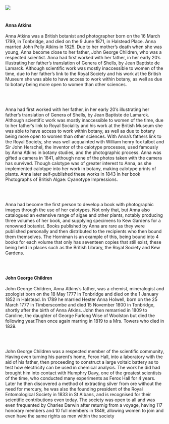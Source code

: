 <a href="https://juncture-digital.org"><img src="https://juncture-digital.org/images/ve-button.png"></a>

<param ve-config title="Anna Atkins" author="Trinity Barber" layout="vtl" banner="/images/banners/16c.jpg">

<param ve-entity eid="Q936183" aliases="Tonbridge">
<param ve-entity eid="Q99678204" aliases="Halstead Place">
<param ve-entity eid="Q6373" aliases="the British Museum">
<param ve-entity eid="Q2035885" aliases="Halstead">
<param ve-entity eid="Q188617" aliases="Kew Gardens">
<param ve-entity eid="Q59013249" aliases="The Royal Society of London">
<param ve-entity eid="Q23308" aliases="The British Liabrary">
<param ve-entity eid="Q6226" aliases="St Albans| the Royal Entomological Society">
<param ve-entity eid="Q26645227" aliases="Ferox Hall">

#

**Anna Atkins**
<br><br>
Anna Atkins was a British botanist and photographer born on the 16 March 1799, in Tonbridge, and died on the 9 June 1871, in Halstead Place. Anna married John Pelly Atkins in 1825. Due to her mother’s death when she was young, Anna become close to her father, John George Children, who was a respected scientist.
Anna had first worked with her father, in her early 20’s illustrating her father’s translation of Genera of Shells, by Jean Baptiste de Lamarck. Although scientific work was mostly inaccessible to women of the time, due to her father’s link to the Royal Society and his work at the British Museum she was able to have access to work within botany, as well as due to botany being more open to women than other sciences. 
<param ve-image url="https://upload.wikimedia.org/wikipedia/commons/4/48/Anna_Atkins_1861.jpg" attribution="Unknown authorUnknown author, Public domain, via Wikimedia Commons">
<param ve-map center="Q936183" zoom="10">
<param ve-map center="Q99678204" zoom="10">
<param ve-map center="Q6373" zoom="10">
<param ve-map center="Q59013249" zoom="10">
<br><br>

Anna had first worked with her father, in her early 20’s illustrating her father’s translation of Genera of Shells, by Jean Baptiste de Lamarck. Although scientific work was mostly inaccessible to women of the time, due to her father’s link to Royal Sociality and his work at the British Museum she was able to have access to work within botany, as well as due to botany being more open to women than other sciences. 
With Anna’s fathers link to the Royal Society, she was well acquainted with William henry fox talbot and Sir John Herschel, the inventor of the calotype processes, used famously by Anna Atkins in botany studies, and the photographic process. Anna was gifted a camera in 1841, although none of the photos taken with the camera has survived. Though calotype was of greater interest to Anna, as she implemented calotype into her work in botany, making calotype prints of plants. Anna later self-published these works in 1843 in her book Photographs of British Algae: Cyanotype Impressions.

<param ve-image url="https://upload.wikimedia.org/wikipedia/commons/f/f0/Anna_Atkins_-_New_Zealand_-_Google_Art_Project.jpg" attribution="Anna Atkins, Public domain, via Wikimedia Commons">
<param ve-map center="Q6373" zoom="10">
<param ve-map center="Q59013249" zoom="10">
<br><br>

Anna had become the first person to develop a book with photographic images through the use of her calotypes. Not only that, but Anna also catalogued an extensive range of algae and other plants, notably producing three volumes of her book, and supplying specimens to Kew Gardens for a renowned botanist. Books published by Anna are rare as they were published personally and then distributed to the recipients who then bound them themselves. The Horniman is an example of this, being bound into 4 books for each volume that only has seventeen copies that still exist, these being held in places such as the British Library, the Royal Society and Kew Gardens.

<param ve-image url="https://upload.wikimedia.org/wikipedia/commons/3/3c/Royal_Botanical_Gardens%2C_Kew_20160831.jpg" attribution="Suicasmo, CC BY-SA 4.0 <https://creativecommons.org/licenses/by-sa/4.0>, via Wikimedia Commons">
<param ve-map center="Q188617" zoom="10">
<param ve-map center="Q23308" zoom="10">
<param ve-map center="Q59013249" zoom="10">
<br><br>


**John George Children**
<br><br>
John George Children, Anna Atkins’s father, was a chemist, mineralogist and zoologist born on the 18 May 1777 in Tonbridge and died on the 1 January 1852 in Halstead. In 1789 he married Hester Anna Holwell, born on the 25 March 1777 in Timberscombe and died 15 November 1800 in Tonbridge, shortly after the birth of Anna Atkins. John then remarried in 1809 to Caroline, the daughter of George Furlong Wise of Woolston but died the following year.Then once again marring in 1819 to a Mrs. Towers who died in 1839.

<param ve-image url="https://upload.wikimedia.org/wikipedia/commons/d/df/John_George_Children.jpg" attribution="Benjamin Rawlinson Faulkner (1787-1849), Public domain, via Wikimedia Commons">
<param ve-map center="Q936183" zoom="10">
<param ve-map center="Q99678204" zoom="10">
<br><br>

John George Children was a respected member of the scientific community, Having even turning his parent’s home, Ferox Hall, into a laboratory with the aid of his father, then proceeding to construct a large voltaic battery as to test how electricity can be used in chemical analysis. The work he did had brought him into contact with Humphry Davy, one of the greatest scientists of the time, who conducted many experiments as Ferox Hall for 4 years. Later he then discovered a method of extracting silver from ore without the need for mercury, he was also the founding president of the Royal Entomological Society in 1833 in St Albans, and is recognised for their scientific contributions even today. The society was open to all and was even frequented by Charles Darwin after returnig from a voyage, having 117 honorary members and 10 full members in 1849, allowing women to join and even have the same rights as men within the society 

<param ve-image url="https://upload.wikimedia.org/wikipedia/commons/e/e5/TransEntSocLond1850Plate10.jpg" attribution="Hewitson 1850, Public domain, via Wikimedia Commons">
<param ve-map center="Q6226" zoom="10">
<param ve-map center="Q26645227" zoom="10">
